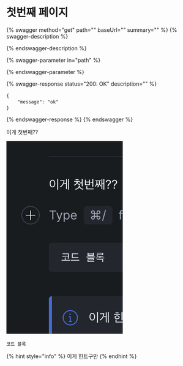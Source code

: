 # 첫번째 페이지



{% swagger method="get" path="" baseUrl="" summary="" %}
{% swagger-description %}

{% endswagger-description %}

{% swagger-parameter in="path" %}

{% endswagger-parameter %}

{% swagger-response status="200: OK" description="" %}
```
{
    "message": "ok"
}
```
{% endswagger-response %}
{% endswagger %}

이게 첫번째??

![](.gitbook/assets/image.png)

```
코드 블록
```

{% hint style="info" %}
이게 힌트구만
{% endhint %}

